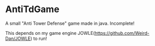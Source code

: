 # AntiTdGame
A small "Anti Tower Defense" game made in java. Incomplete!

This depends on my game engine JOWLE(https://github.com/Weird-Dan/JOWLE) to run!
